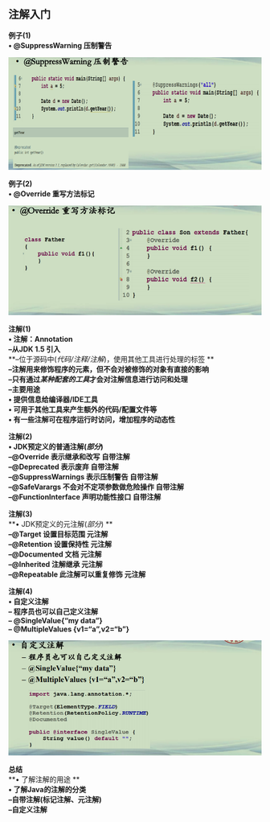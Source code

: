 ## 注解入门

**例子(1)**  
**• @SuppressWarning 压制警告**  

<img src="./例子1.png" alt="例子1" style="zoom:80%;" />



**例子(2)**  
**• @Override 重写方法标记**  

<img src="./例子2.png" alt="例子2" style="zoom:80%;" />





**注解(1)**  
**• 注解：Annotation**  
**–从JDK 1.5 引入**  
**–位于源码中(*代码/注释/注解*)，使用其他工具进行处理的标签 **  
**–注解用来修饰程序的元素，但不会对被修饰的对象有直接的影响**  
**–只有通过*某种配套的工具*才会对注解信息进行访问和处理**  
**–主要用途**  
**• 提供信息给编译器/IDE工具**  
**• 可用于其他工具来产生额外的代码/配置文件等**  
**• 有一些注解可在程序运行时访问，增加程序的动态性**  



**注解(2)**  
**• JDK预定义的普通注解(*部分*)**  
**–@Override 表示继承和改写 自带注解**  
**–@Deprecated 表示废弃 自带注解**  
**–@SuppressWarnings 表示压制警告 自带注解**  
**–@SafeVarargs 不会对不定项参数做危险操作 自带注解**  
**–@FunctionInterface 声明功能性接口 自带注解**  



**注解(3)**  
**• JDK预定义的元注解(*部分*) **  
**–@Target 设置目标范围 元注解**  
**–@Retention 设置保持性 元注解**  
**–@Documented 文档 元注解**  
**–@Inherited 注解继承 元注解**  
**–@Repeatable 此注解可以重复修饰 元注解**  



**注解(4)**  
**• 自定义注解**  
**– 程序员也可以自己定义注解**  
**– @SingleValue{“my data”}**  
**– @MultipleValues {v1=“a”,v2=“b”}**  

<img src="./注解4.png" alt="注解4" style="zoom:80%;" />





**总结**  
**• 了解注解的用途  **  
**• 了解Java的注解的分类**  
**–自带注解(标记注解、元注解)**  
**–自定义注解**  





